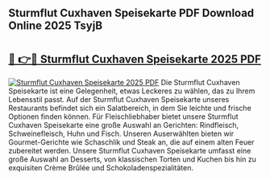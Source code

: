 ## Sturmflut Cuxhaven Speisekarte PDF Download Online 2025 TsyjB

# <h2><a href="http://gc6edxf.nevu.top/?p=Sturmflut+Cuxhaven+Speisekarte">🔗 👉🔴 Sturmflut Cuxhaven Speisekarte 2025 PDF</a></h2>

[![Sturmflut Cuxhaven Speisekarte 2025 PDF](https://i.imgur.com/dBaPXMq.png)](http://gc6edxf.nevu.top/?p=Sturmflut+Cuxhaven+Speisekarte)
Die Sturmflut Cuxhaven Speisekarte ist eine Gelegenheit, etwas Leckeres zu wählen, das zu Ihrem Lebensstil passt. Auf der Sturmflut Cuxhaven Speisekarte unseres Restaurants befindet sich ein Salatbereich, in dem Sie leichte und frische Optionen finden können. Für Fleischliebhaber bietet unsere Sturmflut Cuxhaven Speisekarte eine große Auswahl an Gerichten: Rindfleisch, Schweinefleisch, Huhn und Fisch. Unseren Auserwählten bieten wir Gourmet-Gerichte wie Schaschlik und Steak an, die auf einem alten Feuer zubereitet werden. Unsere Sturmflut Cuxhaven Speisekarte umfasst eine große Auswahl an Desserts, von klassischen Torten und Kuchen bis hin zu exquisiten Crème Brûlée und Schokoladenspezialitäten.
